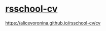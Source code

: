 # [rsschool-cv](https://alicevoronina.github.io/rsschool-cv/cv) 
https://alicevoronina.github.io/rsschool-cv/cv
